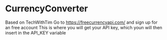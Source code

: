 # CurrencyConverter
Based on TechWithTim
Go to https://freecurrencyapi.com/ and sign up for an free account
This is where you will get your API key, which youn will then insert in the API_KEY variable